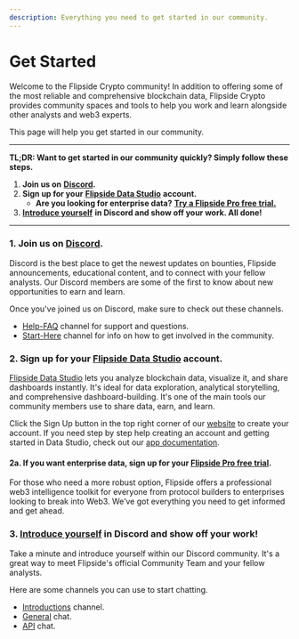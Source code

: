 ```yaml
---
description: Everything you need to get started in our community.
---
```


# Get Started

Welcome to the Flipside Crypto community! In addition to offering some of the most reliable and comprehensive blockchain data, Flipside Crypto provides community spaces and tools to help you work and learn alongside other analysts and web3 experts.&#x20;

This page will help you get started in our community.

***

**TL;DR: Want to get started in our community quickly? Simply follow these steps.**&#x20;

1. **Join us on** [**Discord**](https://discord.gg/flipside)**.**
2. **Sign up for your** [**Flipside Data Studio**](https://flipsidecrypto.xyz/edit) **account.**
   * **Are you looking for enterprise data?** [**Try a Flipside Pro free trial.**](https://data.flipsidecrypto.com/)&#x20;
3. [**Introduce yourself**](https://discord.com/channels/784442203187314689/1001866283781984286) **in Discord and show off your work. All done!**

***

### 1. Join us on [Discord](https://discord.gg/flipside).

Discord is the best place to get the newest updates on bounties, Flipside announcements, educational content, and to connect with your fellow analysts. Our Discord members are some of the first to know about new opportunities to earn and learn.

Once you've joined us on Discord, make sure to check out these channels.&#x20;

* [Help-FAQ](https://discord.com/channels/784442203187314689/1166830352459907126) channel for support and questions.
* [Start-Here](https://discord.com/channels/784442203187314689/1166858825882677278) channel for info on how to get involved in the community.

### 2. Sign up for your [Flipside Data Studio](https://flipsidecrypto.xyz/) account.

[Flipside Data Studio](https://flipsidecrypto.xyz/) lets you analyze blockchain data, visualize it, and share dashboards instantly. It's ideal for data exploration, analytical storytelling, and comprehensive dashboard-building. It's one of the main tools our community members use to share data, earn, and learn.

Click the Sign Up button in the top right corner of our [website](https://flipsidecrypto.xyz/) to create your account. If you need step by step help creating an account and getting started in Data Studio, check out our [app documentation](../sql-studio-analysts/getting-started/).

#### 2a. If you want enterprise data, sign up for your [Flipside Pro free trial](https://data.flipsidecrypto.com/).

For those who need a more robust option, Flipside offers a professional web3 intelligence toolkit for everyone from protocol builders to enterprises looking to break into Web3. We’ve got everything you need to get informed and get ahead.

### 3. [Introduce yourself](https://discord.com/channels/784442203187314689/1001866283781984286) in Discord and show off your work!

Take a minute and introduce yourself within our Discord community. It's a great way to meet Flipside's official Community Team and your fellow analysts.&#x20;

Here are some channels you can use to start chatting.

* [Introductions](https://discord.com/channels/784442203187314689/1001866283781984286) channel.
* [General](https://discord.com/channels/784442203187314689/826928846670135306) chat.
* [API](https://discord.com/channels/784442203187314689/992103637587337226) chat.

